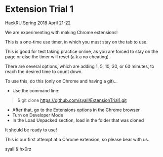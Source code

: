 # Extension Trial 1
HackRU Spring 2018 April 21-22

We are experimenting with making Chrome extensions!

This is a one-time use timer, in which you must stay on the tab to use.

This is good for test taking practice online, as you are forced to stay on the page or else the timer will reset (a.k.a no cheating).

There are several options, which are adding 1, 5, 10, 30, or 60 minutes, to reach the desired time to count down.

To use this, do this (only on Chrome and having a git)...
- Use the command line: 
>$ git clone https://github.com/syall/ExtensionTrial1.git
- After that, go to the Extensions options in the Chrome browser
- Turn on Developer Mode
- In the Load Unpacked section, load in the folder that was cloned

It should be ready to use!

This is our first attempt at a Chrome extension, so please bear with us.

syall & hx0rz

